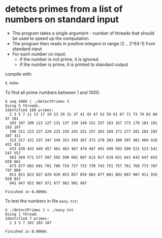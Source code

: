 # detects primes from a list of numbers on standard input

- The program takes a single argument - number of threads that should be used
  to speed up the computation.
- The program then reads in positive integers in range (2 .. 2^63-1) from standard input
- For each number on input:
  - if the number is not prime, it is ignored
  - if the number is prime, it is printed to standard output

compile with:

```sh
$ make
```

To find all prime numbers between 1 and 1000:

```console
$ seq 1000 | ./detectPrimes 5
Using 5 threads.
Identified 168 primes:
  2 3 5 7 11 13 17 19 23 29 31 37 41 43 47 53 59 61 67 71 73 79 83 89 97 101
  103 107 109 113 127 131 137 139 149 151 157 163 167 173 179 181 191 193 197
  199 211 223 227 229 233 239 241 251 257 263 269 271 277 281 283 293 307 311
  313 317 331 337 347 349 353 359 367 373 379 383 389 397 401 409 419 421 431
  433 439 443 449 457 461 463 467 479 487 491 499 503 509 521 523 541 547 557
  563 569 571 577 587 593 599 601 607 613 617 619 631 641 643 647 653 659 661
  673 677 683 691 701 709 719 727 733 739 743 751 757 761 769 773 787 797 809
  811 821 823 827 829 839 853 857 859 863 877 881 883 887 907 911 919 929 937
  941 947 953 967 971 977 983 991 997

Finished in 0.0000s
```

To test the numbers in file `easy.txt`:

```console
$ ./detectPrimes 1 < ./easy.txt
Using 1 thread.
Identified 7 primes:
  2 3 5 7 101 103 107

Finished in 0.0000s
```
